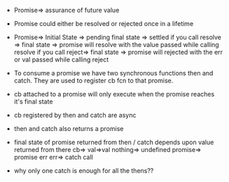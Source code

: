*  Promise=> assurance of future value
*  Promise could either be resolved or rejected once in a lifetime
*  Promise=> Initial State => pending final state => settled if you call resolve => final state => promise will resolve   with the value passed while calling resolve if you call reject=> final state => promise will rejected with the err or val passed while calling reject
* To consume a promise we have two synchronous functions then and catch. They are used to register cb fcn to that promise.
* cb attached to a promise will only execute when the promise reaches it's final state
* cb registered by then and catch are async
* then and catch also returns a promise
* final state of promise returned from then / catch depends upon value returned from there cb=> val=>val nothing=>        undefined promise=> promise err err=> catch call

* why only one catch is enough for all the thens??